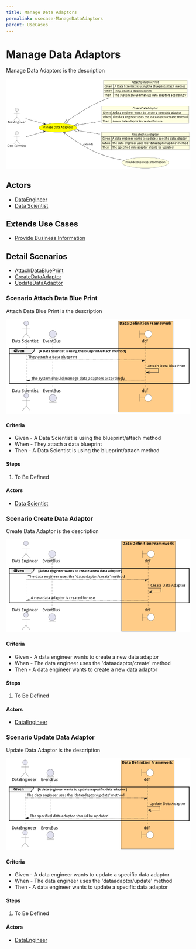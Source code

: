 ```yaml
---
title: Manage Data Adaptors
permalink: usecase-ManageDataAdaptors
parent: UseCases
---
```

# Manage Data Adaptors

Manage Data Adaptors is the description

![Activities Diagram](./Activities.png)

## Actors

* [DataEngineer](actor-dataengineer)
* [Data Scientist](actor-datascientist)





## Extends Use Cases

* [Provide Business Information](usecase-ProvideBusinessInformation)







## Detail Scenarios

* [AttachDataBluePrint](#scenario-AttachDataBluePrint)
* [CreateDataAdaptor](#scenario-CreateDataAdaptor)
* [UpdateDataAdaptor](#scenario-UpdateDataAdaptor)



### Scenario Attach Data Blue Print

Attach Data Blue Print is the description

![Scenario AttachDataBluePrint](./AttachDataBluePrint.png)
#### Criteria

* Given - A Data Scientist is using the blueprint/attach method
* When - They attach a data blueprint
* Then - A Data Scientist is using the blueprint/attach method

#### Steps
1. To Be Defined

#### Actors

* [Data Scientist](actor-datascientist)



### Scenario Create Data Adaptor

Create Data Adaptor is the description

![Scenario CreateDataAdaptor](./CreateDataAdaptor.png)
#### Criteria

* Given - A data engineer wants to create a new data adaptor
* When - The data engineer uses the &#39;dataadaptor/create&#39; method
* Then - A data engineer wants to create a new data adaptor

#### Steps
1. To Be Defined

#### Actors

* [DataEngineer](actor-dataengineer)



### Scenario Update Data Adaptor

Update Data Adaptor is the description

![Scenario UpdateDataAdaptor](./UpdateDataAdaptor.png)
#### Criteria

* Given - A data engineer wants to update a specific data adaptor
* When - The data engineer uses the &#39;dataadaptor/update&#39; method
* Then - A data engineer wants to update a specific data adaptor

#### Steps
1. To Be Defined

#### Actors

* [DataEngineer](actor-dataengineer)




